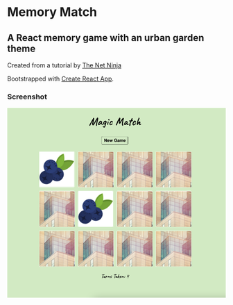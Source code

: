 # Memory Match 
## A React memory game with an urban garden theme

Created from a tutorial by [The Net Ninja](https://www.youtube.com/channel/UCW5YeuERMmlnqo4oq8vwUpg)

Bootstrapped with [Create React App](https://github.com/facebook/create-react-app).

### Screenshot
![Screenshot of game](https://raw.githubusercontent.com/elbowgrrl/React-Memory-Game/master/public/images/Screen%20Shot%20.png)

